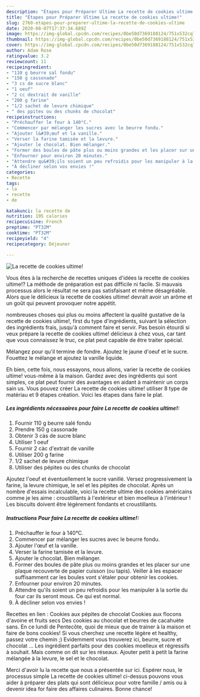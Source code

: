 ```yaml
---
description: "Étapes pour Préparer Ultime La recette de cookies ultime!"
title: "Étapes pour Préparer Ultime La recette de cookies ultime!"
slug: 2760-etapes-pour-preparer-ultime-la-recette-de-cookies-ultime
date: 2020-08-07T17:37:34.689Z
image: https://img-global.cpcdn.com/recipes/0be50d7369188124/751x532cq70/la-recette-de-cookies-ultime-photo-principale-de-la-recette.jpg
thumbnail: https://img-global.cpcdn.com/recipes/0be50d7369188124/751x532cq70/la-recette-de-cookies-ultime-photo-principale-de-la-recette.jpg
cover: https://img-global.cpcdn.com/recipes/0be50d7369188124/751x532cq70/la-recette-de-cookies-ultime-photo-principale-de-la-recette.jpg
author: Adam Rose
ratingvalue: 3.2
reviewcount: 11
recipeingredient:
- "110 g beurre sal fondu"
- "150 g cassonade"
- "3 cs de sucre blanc"
- "1 oeuf"
- "2 cc dextrait de vanille"
- "200 g farine"
- "1/2 sachet de levure chimique"
- " des ppites ou des chunks de chocolat"
recipeinstructions:
- "Préchauffer le four à 140°C."
- "Commencer par mélanger les sucres avec le beurre fondu."
- "Ajouter l&#39;œuf et la vanille."
- "Verser la farine tamisée et la levure."
- "Ajouter le chocolat. Bien mélanger."
- "Former des boules de pâte plus ou moins grandes et les placer sur une plaque recouverte de papier cuisson (ou tapis). Veiller à les espacer suffisamment car les boules vont s&#39;étaler pour obtenir les cookies."
- "Enfourner pour environ 20 minutes."
- "Attendre qu&#39;ils soient un peu refroidis pour les manipuler à la sortie du four car ils seront mous. Ce qui est normal."
- "À décliner selon vos envies !"
categories:
- Recette
tags:
- la
- recette
- de

katakunci: la recette de 
nutrition: 195 calories
recipecuisine: French
preptime: "PT32M"
cooktime: "PT32M"
recipeyield: "4"
recipecategory: Déjeuner

---
```



![La recette de cookies ultime!](https://img-global.cpcdn.com/recipes/0be50d7369188124/751x532cq70/la-recette-de-cookies-ultime-photo-principale-de-la-recette.jpg)

Vous êtes à la recherche de recettes uniques d'idées la recette de cookies ultime!? La méthode de préparation est pas difficile ni facile. Si mauvais processus alors le résultat ne sera pas satisfaisant et même désagréable. Alors que le délicieux la recette de cookies ultime! devrait avoir un arôme et un goût qui peuvent provoquer notre appétit.

nombreuses choses qui plus ou moins affectent la qualité gustative de la recette de cookies ultime!, first du type d'ingrédients, suivant la sélection des ingrédients frais, jusqu'à comment faire et servir. Pas besoin étourdi si veux prépare la recette de cookies ultime! délicieux à chez vous, car tant que vous connaissez le truc, ce plat peut capable de être traiter spécial.

Mélangez pour qu&#39;il termine de fondre. Ajoutez le jaune d&#39;oeuf et le sucre. Fouettez le mélange et ajoutez la vanille liquide.


Eh bien, cette fois, nous essayons, nous allons, varier la recette de cookies ultime! vous-même à la maison. Gardez avec des ingrédients qui sont simples, ce plat peut fournir des avantages en aidant à maintenir un corps sain us. Vous pouvez créer La recette de cookies ultime! utiliser 8 type de matériau et 9 étapes création. Voici les étapes dans faire le plat.

<!--inarticleads1-->

##### Les ingrédients nécessaires pour faire La recette de cookies ultime!:

1. Fournir 110 g beurre salé fondu
1. Prendre 150 g cassonade
1. Obtenir 3 càs de sucre blanc
1. Utiliser 1 oeuf
1. Fournir 2 càc d&#39;extrait de vanille
1. Utiliser 200 g farine
1.  1/2 sachet de levure chimique
1. Utiliser  des pépites ou des chunks de chocolat


Ajoutez l&#39;oeuf et éventuellement le sucre vanillé. Versez progressivement la farine, la levure chimique, le sel et les pépites de chocolat. Après un nombre d&#39;essais incalculable, voici la recette ultime des cookies américains comme je les aime : croustillants à l&#39;extérieur et bien moelleux à l&#39;intérieur ! Les biscuits doivent être légèrement fondants et croustillants. 

<!--inarticleads2-->

##### Instructions Pour faire La recette de cookies ultime!:

1. Préchauffer le four à 140°C.
1. Commencer par mélanger les sucres avec le beurre fondu.
1. Ajouter l&#39;œuf et la vanille.
1. Verser la farine tamisée et la levure.
1. Ajouter le chocolat. Bien mélanger.
1. Former des boules de pâte plus ou moins grandes et les placer sur une plaque recouverte de papier cuisson (ou tapis). Veiller à les espacer suffisamment car les boules vont s&#39;étaler pour obtenir les cookies.
1. Enfourner pour environ 20 minutes.
1. Attendre qu&#39;ils soient un peu refroidis pour les manipuler à la sortie du four car ils seront mous. Ce qui est normal.
1. À décliner selon vos envies !


Recettes en lien : Cookies aux pépites de chocolat Cookies aux flocons d&#39;avoine et fruits secs Des cookies au chocolat et beurres de cacahuète sans. En ce lundi de Pentecôte, quoi de mieux que de trainer à la maison et faire de bons cookies! Si vous cherchez une recette légère et healthy, passez votre chemin ;) Evidemment vous trouverez ici, beurre, sucre et chocolat … Les ingrédient parfaits pour des cookies moelleux et régressifs à souhait. Mais comme on dit sur les réseaux. Ajouter petit à petit la farine mélangée à la levure, le sel et le chocolat. 


Merci d'avoir lu la recette que nous a présentée sur ici. Espérer nous, le processus simple La recette de cookies ultime! ci-dessus pouvons vous aider à préparer des plats qui sont délicieux pour votre famille / amis ou à devenir idea for faire des affaires culinaires. Bonne chance!
